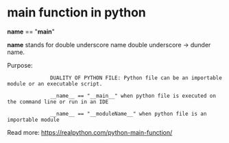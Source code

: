 # main function in python

__name__ == "__main__"

__name__ stands for double underscore name double underscore -> dunder name.

Purpose:

```
              DUALITY OF PYTHON FILE: Python file can be an importable module or an executable script.
              
              __name__ == "__main__" when python file is executed on the command line or run in an IDE
              
              __name__ == "__moduleName__" when python file is an importable module

```

Read more: https://realpython.com/python-main-function/
